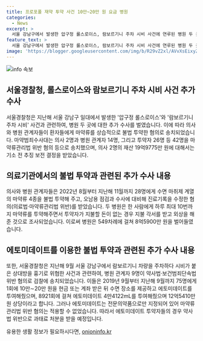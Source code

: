 ```yaml
---
title: 프로포폴 재약 투약 사건 10만~20만 원 요금 병원
categories:
  - News
excerpt: >
  서울 강남구에서 발생한 압구정 롤스로이스, 람보르기니 주차 시비 사건에 연루된 병원 두 곳에 대한 추가 수사 결과, 의사와 병원 관계자 등 42명이 마약류관리법 위반 혐의 등으로 송치되었다. 이들은 환자들에게 마약류를 불법 투약하고 진료기록을 수정한 혐의를 받으며, 수면 목적으로 에토미데이트를 투여하고 금품을 받았다. 총 75명에게 8921회에 걸쳐 에토미데이트 총 4만4122mL을 투여하고 12억5410만 원을 벌어들인 것으로 밝혀졌다.
feature_text: >
  서울 강남구에서 발생한 압구정 롤스로이스, 람보르기니 주차 시비 사건에 연루된 병원 두 곳에 대한 추가 수사 결과, 의사와 병원 관계자 등 42명이 마약류관리법 위반 혐의 등으로 송치되었다. 이들은 환자들에게 마약류를 불법 투약하고 진료기록을 수정한 혐의를 받으며, 수면 목적으로 에토미데이트를 투여하고 금품을 받았다. 총 75명에게 8921회에 걸쳐 에토미데이트 총 4만4122mL을 투여하고 12억5410만 원을 벌어들인 것으로 밝혀졌다.
image: 'https://blogger.googleusercontent.com/img/b/R29vZ2xl/AVvXsEixyZcFfHzMRdzZMjFBmAUKJYCLCGyLL1o632UiGVXcaFdKo_bkvkuCioo0uUKlGfBVcT3P84aROyZIXSBEx3Aw5nCQ3pTgDom1WDC4m8eifvWiAmWEEVb4x6G_l8C0QH225ldMjyaFvpxGEBGNO37VmDTDMHGhJPq73UglMfDca1-0aw/s1600/blogspot.png'
---
```


<p><img src="https://blogger.googleusercontent.com/img/b/R29vZ2xl/AVvXsEixyZcFfHzMRdzZMjFBmAUKJYCLCGyLL1o632UiGVXcaFdKo_bkvkuCioo0uUKlGfBVcT3P84aROyZIXSBEx3Aw5nCQ3pTgDom1WDC4m8eifvWiAmWEEVb4x6G_l8C0QH225ldMjyaFvpxGEBGNO37VmDTDMHGhJPq73UglMfDca1-0aw/s1600/blogspot.png" alt="info 속보" /></p>

<h2 data-ke-size="size26">서울경찰청, 롤스로이스와 람보르기니 주차 시비 사건 추가 수사</h2>

<p data-ke-size="size16">서울경찰청은 지난해 서울 강남구 일대에서 발생한 '압구정 롤스로이스'와 '람보르기니 주차 시비' 사건과 관련하여, 병원 두 곳에 대한 추가 수사를 벌였습니다. 이에 따라 의사와 병원 관계자들이 환자들에게 마약류를 상습적으로 불법 투약한 혐의로 송치되었습니다. 마약범죄수사대는 의사 2명과 병원 관계자 14명, 그리고 투약자 26명 등 42명을 마약류관리법 위반 혐의 등으로 송치했으며, 의사 2명의 재산 19억9775만 원에 대해서는 기소 전 추징 보전 결정을 받았습니다.</p>

<h2 data-ke-size="size26">의료기관에서의 불법 투약과 관련된 추가 수사 내용</h2>

<p data-ke-size="size16">의사와 병원 관계자들은 2022년 8월부터 지난해 11월까지 28명에게 수면 마취제 계열의 마약류 4종을 불법 투약해 주고, 오남용 점검과 수사에 대비해 진료기록을 수정한 혐의(의료법·마약류관리법 위반)를 받았습니다. 두 병원은 한 사람에게 하루 최대 10번까지 마약류를 투약해주면서 투약자가 지불할 돈이 없는 경우 지불 각서를 받고 외상을 해준 것으로 조사되었습니다. 이로써 병원은 549차례에 걸쳐 8억5900만 원을 벌어들였습니다.</p>

<h2 data-ke-size="size26">에토미데이트를 이용한 불법 투약과 관련된 추가 수사 내용</h2>

<p data-ke-size="size16">또한, 서울경찰청은 지난해 9월 서울 강남구에서 람보르기니 차량을 주차하다 시비가 붙은 상대방을 흉기로 위협한 사건과 관련하여, 병원 관계자 9명이 약사법·보건범죄단속법 위반 혐의로 검찰에 송치되었습니다. 이들은 2019년 9월부터 지난해 9월까지 75명에게 1회에 10만∼20만 원을 현금 또는 계좌 받은 뒤 수면 장소를 제공하고 에토미데이트를 투여해줬으며, 8921회에 걸쳐 에토미데이트 4만4122mL를 투여해줬으며 12억5410만 원 상당이라고 합니다. 그러나 에토미데이트는 전문의약품으로만 지정되어 있어 마약류관리법 위반 혐의는 적용할 수 없었습니다. 따라서 에토미데이트 투약자들의 경우 약사법 위반으로 과태료 처분을 받을 예정입니다.</p>
유용한 생활 정보가 필요하시다면, <a href="https://onioninfo.kr" rel="dofollow">onioninfo.kr</a>


